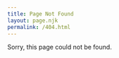```yaml
---
title: Page Not Found
layout: page.njk
permalink: /404.html
---
```

Sorry, this page could not be found.